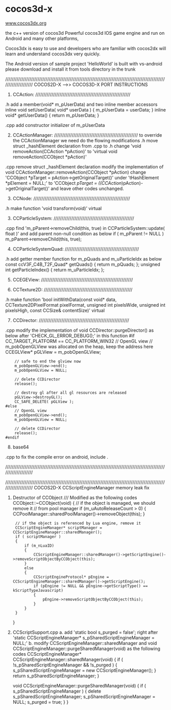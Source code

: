 # cocos3d-x
www.cocos3dx.org


the c++ version of cocos3d
Powerful cocos3d IOS game engine and run on Android and many other platforms,

Cocos3dx is easy to use and developers who are familiar with cocos2dx will learn and understand cocos3dx very quickly.

The Android version of sample project 'HelloWorld' is built with vs-android
please download and install it from tools directory in the trunk

////////////////////////////////////////////////////////////////////////////////////////////////////////////////////
COCOS2D-X -->> COCOS3D-X  PORT INSTRUCTIONS
1. CCAction: ///////////////////////////////////////////////////////////

.h
add a member(void* m_pUserData) and two inline member accessors
	inline void setUserData( void* userData ) { m_pUserData = userData; }
	inline void* getUserData() { return m_pUserData; }
	
.cpp
add constructor initializer of m_pUserData

2. CCActionManager:  ////////////////////////////////////////////////////
	to override the CCActionManager we need do the flowing modifications
.h 
move struct _hashElement declaration from .cpp to .h
change 'void removeAction(CCAction *pAction)' to 'virtual void removeAction(CCObject *pAction)'
	
.cpp
remove struct _hashElement declaration 
modify the implementation of void CCActionManager::removeAction(CCObject *pAction)
change 'CCObject *pTarget = pAction->getOriginalTarget()' under 'tHashElement *pElement = NULL;' to 'CCObject *pTarget = ((CCAction*)pAction)->getOriginalTarget()' 
	and leave other codes unchanged.
	

3. CCNode: ////////////////////////////////////////////////////////////

.h
make function 'void transform(void)' virtual

3. CCParticleSystem: //////////////////////////////////////////////////

.cpp
	find 'm_pParent->removeChild(this, true) in CCParticleSystem::update( float )' and add parent non-null condition as below
		if ( m_pParent != NULL )
			m_pParent->removeChild(this, true);
			
4. CCParticleSystemQuad: //////////////////////////////////////////////

.h 
add getter member function for m_pQuads and m_uParticleIdx as below
	const ccV3F_C4B_T2F_Quad* getQuads() { return m_pQuads; };
	unsigned int  getParticleIndex() { return m_uParticleIdx; };

5. CCEGEView: /////////////////////////////////////////////////////////


6. CCTexture2D: ///////////////////////////////////////////////////////

.h
make function 'bool initWithData(const void* data, CCTexture2DPixelFormat pixelFormat, unsigned int pixelsWide, unsigned int pixelsHigh, const CCSize& contentSize)' virtual 

7. CCDirector: ////////////////////////////////////////////////////////

.cpp
modify the implementation of void CCDirector::purgeDirector() as below after 'CHECK_GL_ERROR_DEBUG();' in this function
	#if CC_TARGET_PLATFORM == CC_PLATFORM_WIN32
		// OpenGL view
		// m_pobOpenGLView was allocated on the heap, keep the address here
		CCEGLView* pGLView = m_pobOpenGLView;

		// safe to end the glview now
		m_pobOpenGLView->end();
		m_pobOpenGLView = NULL;

		// delete CCDirector
		release();

		// destroy gl after all gl resources are released
		pGLView->destroyGL();
		CC_SAFE_DELETE( pGLView );
	#else
		// OpenGL view
		m_pobOpenGLView->end();
		m_pobOpenGLView = NULL;

		// delete CCDirector
		release();
	#endif
	
8. base64
	
.cpp
	to fix the compile error on android, include <cstdio>.

////////////////////////////////////////////////////////////////////////////////////////////////////////////////////

////////////////////////////////////////////////////////////////////////////////////////////////////////////////////
COCOS2D-X CCScriptEngineManager memory leak fix

1. Destructor of CCObject
	/// Modified as the following codes
	CCObject::~CCObject(void)
	{
		// if the object is managed, we should remove it
		// from pool manager
		if (m_uAutoReleaseCount > 0)
		{
			CCPoolManager::sharedPoolManager()->removeObject(this);
		}

		// if the object is referenced by Lua engine, remove it
		CCScriptEngineManager* scriptManager = CCScriptEngineManager::sharedManager();
		if ( scriptManager )
		{
			if (m_nLuaID)
			{
				CCScriptEngineManager::sharedManager()->getScriptEngine()->removeScriptObjectByCCObject(this);
			}
			else
			{
				CCScriptEngineProtocol* pEngine = CCScriptEngineManager::sharedManager()->getScriptEngine();
				if (pEngine != NULL && pEngine->getScriptType() == kScriptTypeJavascript)
				{
					pEngine->removeScriptObjectByCCObject(this);
				}
			}
		}
	}
	
2. CCScriptSupport.cpp 
	a. add 'static bool s_purged = false'; right after 'static CCScriptEngineManager* s_pSharedScriptEngineManager = NULL;'
	b. modify CCScriptEngineManager::sharedManager and void CCScriptEngineManager::purgeSharedManager(void) as the following codes
	CCScriptEngineManager* CCScriptEngineManager::sharedManager(void)
	{
		if ( !s_pSharedScriptEngineManager && !s_purged )
		{
			s_pSharedScriptEngineManager = new CCScriptEngineManager();
		}
		return s_pSharedScriptEngineManager;
	}

	void CCScriptEngineManager::purgeSharedManager(void)
	{
		if ( s_pSharedScriptEngineManager )
		{
			delete s_pSharedScriptEngineManager;
			s_pSharedScriptEngineManager = NULL;
			s_purged = true;
		}
	}